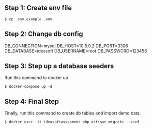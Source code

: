 ## Step 1: Create env file 

```
$ cp .env.example .env
```

## Step 2: Change db config

DB_CONNECTION=mysql
DB_HOST=10.5.0.2
DB_PORT=3306
DB_DATABASE=ideasoft
DB_USERNAME=root
DB_PASSWORD=123456

## Step 3: Step up a database seeders

Run this command to docker up

```
$ docker-compose up -d
```
## Step 4: Final Step
Finally, run this command to create db tables and import demo data:

```
$ docker exec -it ideasoftassesment php artisan migrate --seed
```

